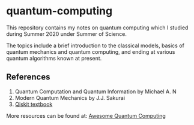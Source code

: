 # quantum-computing
This repository contains my notes on quantum computing which I studied during Summer 2020 under Summer of Science.

The topics include a brief introduction to the classical models, basics of quantum mechanics and quantum computing, and ending at various quantum algorithms known at present.

## References 
1. Quantum Computation and Quantum Information by Michael A. N
2. Modern Quantum Mechanics by J.J. Sakurai
3. [Qiskit textbook](https://qiskit.org/textbook/preface.html)

More resources can be found at: [Awesome Quantum Computing](https://github.com/desireevl/awesome-quantum-computing)
